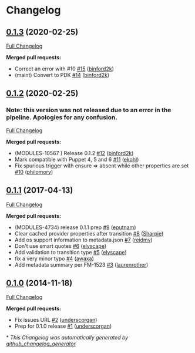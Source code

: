 # Changelog

## [0.1.3](https://github.com/puppetlabs/puppetlabs-transition/tree/0.1.3) (2020-02-25)

[Full Changelog](https://github.com/puppetlabs/puppetlabs-transition/compare/0.1.2...0.1.3)

**Merged pull requests:**

- Correct an error with \#10 [\#15](https://github.com/puppetlabs/puppetlabs-transition/pull/15) ([binford2k](https://github.com/binford2k))
- \(maint\) Convert to PDK [\#14](https://github.com/puppetlabs/puppetlabs-transition/pull/14) ([binford2k](https://github.com/binford2k))

## [0.1.2](https://github.com/puppetlabs/puppetlabs-transition/tree/0.1.2) (2020-02-25)

### Note: this version was not released due to an error in the pipeline. Apologies for any confusion.

[Full Changelog](https://github.com/puppetlabs/puppetlabs-transition/compare/0.1.1...0.1.2)

**Merged pull requests:**

- \(MODULES-10567 \) Release 0.1.2 [\#12](https://github.com/puppetlabs/puppetlabs-transition/pull/12) ([binford2k](https://github.com/binford2k))
- Mark compatible with Puppet 4, 5 and 6 [\#11](https://github.com/puppetlabs/puppetlabs-transition/pull/11) ([ekohl](https://github.com/ekohl))
- Fix spurious trigger with ensure =\> absent while other properties are set [\#10](https://github.com/puppetlabs/puppetlabs-transition/pull/10) ([philomory](https://github.com/philomory))

## [0.1.1](https://github.com/puppetlabs/puppetlabs-transition/tree/0.1.1) (2017-04-13)

[Full Changelog](https://github.com/puppetlabs/puppetlabs-transition/compare/0.1.0...0.1.1)

**Merged pull requests:**

- \(MODULES-4734\) release 0.1.1 prep [\#9](https://github.com/puppetlabs/puppetlabs-transition/pull/9) ([eputnam](https://github.com/eputnam))
- Clear cached provider properties after transition [\#8](https://github.com/puppetlabs/puppetlabs-transition/pull/8) ([Sharpie](https://github.com/Sharpie))
- Add os support information to metadata.json [\#7](https://github.com/puppetlabs/puppetlabs-transition/pull/7) ([reidmv](https://github.com/reidmv))
- Don't use smart quotes [\#6](https://github.com/puppetlabs/puppetlabs-transition/pull/6) ([elyscape](https://github.com/elyscape))
- Add validation to transition type [\#5](https://github.com/puppetlabs/puppetlabs-transition/pull/5) ([elyscape](https://github.com/elyscape))
- fix a very minor typo [\#4](https://github.com/puppetlabs/puppetlabs-transition/pull/4) ([awaxa](https://github.com/awaxa))
- Add metadata summary per FM-1523 [\#3](https://github.com/puppetlabs/puppetlabs-transition/pull/3) ([laurenrother](https://github.com/laurenrother))

## [0.1.0](https://github.com/puppetlabs/puppetlabs-transition/tree/0.1.0) (2014-11-18)

[Full Changelog](https://github.com/puppetlabs/puppetlabs-transition/compare/1d08a765232c701d0bc5ec124f12998300af30dc...0.1.0)

**Merged pull requests:**

- Fix issues URL [\#2](https://github.com/puppetlabs/puppetlabs-transition/pull/2) ([underscorgan](https://github.com/underscorgan))
- Prep for 0.1.0 release [\#1](https://github.com/puppetlabs/puppetlabs-transition/pull/1) ([underscorgan](https://github.com/underscorgan))



\* *This Changelog was automatically generated by [github_changelog_generator](https://github.com/github-changelog-generator/github-changelog-generator)*
